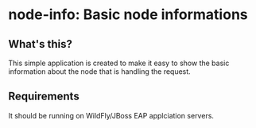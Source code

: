 node-info: Basic node informations
==================================

## What's this?

This simple application is created to make it easy to show the basic
information about the node that is handling the request.

## Requirements

It should be running on WildFly/JBoss EAP applciation servers.
